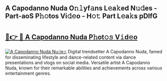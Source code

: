 ## A Capodanno Nuda O𝚗𝚕yf𝚊ns L𝚎a𝚔ed N𝚞𝚍es - Part-aoS P𝚑𝚘tos Vi𝚍𝚎o - H𝚘𝚝 Part L𝚎a𝚔s pDlfG

# <h2><a href="http://kf52ao.oniu.top/?m=A+Capodanno+Nuda">🔗👉 🔴 A Capodanno Nuda P𝚑ot𝚘𝚜 V𝚒d𝚎o</a></h2>

[![A Capodanno Nuda Nu𝚍e𝚜](https://i.imgur.com/0qMVB7G.gif)](http://kf52ao.oniu.top/?m=A+Capodanno+Nuda)
Digital trendsetter A Capodanno Nuda, famed for disseminating lifestyle and dance-related content via dance presentations and vlogs on social media. Versatile artist A Capodanno Nuda, known for their remarkable abilities and achievements across various entertainment genres.  
